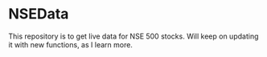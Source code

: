 # NSEData
This repository is to get live data for NSE 500 stocks. Will keep on updating it with new functions, as I learn more.
